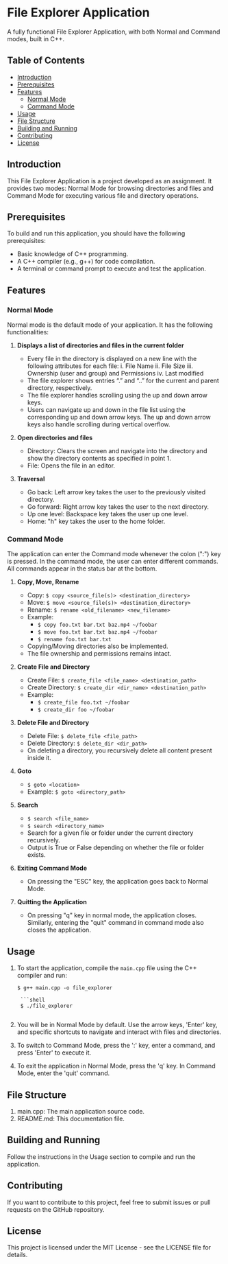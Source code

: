 # File Explorer Application

A fully functional File Explorer Application, with both Normal and Command modes, built in C++.

## Table of Contents

- [Introduction](#introduction)
- [Prerequisites](#prerequisites)
- [Features](#features)
  - [Normal Mode](#normal-mode)
  - [Command Mode](#command-mode)
- [Usage](#usage)
- [File Structure](#file-structure)
- [Building and Running](#building-and-running)
- [Contributing](#contributing)
- [License](#license)

## Introduction

This File Explorer Application is a project developed as an assignment. It provides two modes: Normal Mode for browsing directories and files and Command Mode for executing various file and directory operations.

## Prerequisites

To build and run this application, you should have the following prerequisites:

- Basic knowledge of C++ programming.
- A C++ compiler (e.g., g++) for code compilation.
- A terminal or command prompt to execute and test the application.

## Features


### Normal Mode

Normal mode is the default mode of your application. It has the following functionalities:

1. **Displays a list of directories and files in the current folder**
   - Every file in the directory is displayed on a new line with the following attributes for each file:
     i. File Name
     ii. File Size
     iii. Ownership (user and group) and Permissions
     iv. Last modified
   - The file explorer shows entries “.” and “..” for the current and parent directory, respectively.
   - The file explorer handles scrolling using the up and down arrow keys.
   - Users can navigate up and down in the file list using the corresponding up and down arrow keys. The up and down arrow keys also handle scrolling during vertical overflow.

2. **Open directories and files**
   - Directory: Clears the screen and navigate into the directory and show the directory contents as specified in point 1.
   - File: Opens the file in an editor.

3. **Traversal**
   - Go back: Left arrow key takes the user to the previously visited directory.
   - Go forward: Right arrow key takes the user to the next directory.
   - Up one level: Backspace key takes the user up one level.
   - Home: "h" key takes the user to the home folder.

### Command Mode

The application can enter the Command mode whenever the colon (":") key is pressed. In the command mode, the user can enter different commands. All commands appear in the status bar at the bottom.

1. **Copy, Move, Rename**
   - Copy: `$ copy <source_file(s)> <destination_directory>`
   - Move: `$ move <source_file(s)> <destination_directory>`
   - Rename: `$ rename <old_filename> <new_filename>`
   - Example:
     - `$ copy foo.txt bar.txt baz.mp4 ~/foobar`
     - `$ move foo.txt bar.txt baz.mp4 ~/foobar`
     - `$ rename foo.txt bar.txt`
   - Copying/Moving directories also be implemented.
   - The file ownership and permissions remains intact.

2. **Create File and Directory**
   - Create File: `$ create_file <file_name> <destination_path>`
   - Create Directory: `$ create_dir <dir_name> <destination_path>`
   - Example:
     - `$ create_file foo.txt ~/foobar`
     - `$ create_dir foo ~/foobar`

3. **Delete File and Directory**
   - Delete File: `$ delete_file <file_path>`
   - Delete Directory: `$ delete_dir <dir_path>`
   - On deleting a directory, you recursively delete all content present inside it.

4. **Goto**
   - `$ goto <location>`
   - Example: `$ goto <directory_path>`

5. **Search**
   - `$ search <file_name>`
   - `$ search <directory_name>`
   - Search for a given file or folder under the current directory recursively.
   - Output is True or False depending on whether the file or folder exists.

6. **Exiting Command Mode**
   - On pressing the "ESC" key, the application goes back to Normal Mode.

7. **Quitting the Application**
   - On pressing "q" key in normal mode, the application closes. Similarly, entering the "quit" command in command mode also closes the application.


## Usage

1. To start the application, compile the `main.cpp` file using the C++ compiler and run:

   ```shell
   $ g++ main.cpp -o file_explorer

    ```shell
    $ ./file_explorer
    
2. You will be in Normal Mode by default. Use the arrow keys, 'Enter' key, and specific shortcuts to navigate and interact with files and directories.

3. To switch to Command Mode, press the ':' key, enter a command, and press 'Enter' to execute it.

4. To exit the application in Normal Mode, press the 'q' key. In Command Mode, enter the 'quit' command.

## File Structure
1. main.cpp: The main application source code.
2. README.md: This documentation file.

## Building and Running
Follow the instructions in the Usage section to compile and run the application.

## Contributing
If you want to contribute to this project, feel free to submit issues or pull requests on the GitHub repository.

## License
This project is licensed under the MIT License - see the LICENSE file for details.